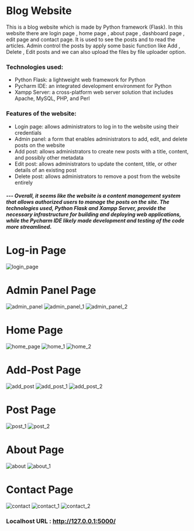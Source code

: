 # Blog Website
This is a blog website which is made by Python framework (Flask). In this website there are login page , home page , about page , dashboard page , edit page and contact page. It is used to see the posts and to read the articles. Admin  control the posts by apply some basic function like Add , Delete , Edit posts and we can also upload the files by file uploader option.

### Technologies used:
* Python Flask: a lightweight web framework for Python
* Pycharm IDE: an integrated development environment for Python
* Xampp Server: a cross-platform web server solution that includes Apache, MySQL, PHP, and Perl
### Features of the website:
* Login page: allows administrators to log in to the website using their credentials
* Admin panel: a form that enables administrators to add, edit, and delete posts on the website
* Add post: allows administrators to create new posts with a title, content, and possibly other metadata
* Edit post: allows administrators to update the content, title, or other details of an existing post
* Delete post: allows administrators to remove a post from the website entirely
##### --- Overall, it seems like the website is a content management system that allows authorized users to manage the posts on the site. The technologies used, Python Flask and Xampp Server, provide the necessary infrastructure for building and deploying web applications, while the Pycharm IDE likely made development and testing of the code more streamlined.

# Log-in Page
![login_page](https://user-images.githubusercontent.com/82877515/176126751-2a4006fe-9e42-4c01-99b0-c531a96ae1c7.png)

# Admin Panel Page
![admin_panel](https://user-images.githubusercontent.com/82877515/176126808-e5377a49-d83b-4f6e-b150-c0a2825790d4.png)
![admin_panel_1](https://user-images.githubusercontent.com/82877515/176126871-480d146e-dcc7-4cf4-88e1-95f0d8832e0d.png)
![admin_panel_2](https://user-images.githubusercontent.com/82877515/176126863-7dbb2038-c6f2-4032-aabb-bd251565c6fa.png)

# Home Page
![home_page](https://user-images.githubusercontent.com/82877515/176127016-a66411d3-0f3f-4634-bfc1-ed048b57f903.png)
![home_1](https://user-images.githubusercontent.com/82877515/176127034-ce6f4f27-b460-4232-9ba4-0ff046674450.png)
![home_2](https://user-images.githubusercontent.com/82877515/176127039-0356bf6c-d961-40e4-9ae4-9ee29178d341.png)

# Add-Post Page
![add_post](https://user-images.githubusercontent.com/82877515/176127113-dc20ab54-0abe-4696-934c-ae697f614d25.png)
![add_post_1](https://user-images.githubusercontent.com/82877515/176127094-9cedc635-0942-4e76-aad6-0f52f26d1b23.png)
![add_post_2](https://user-images.githubusercontent.com/82877515/176127104-d144f60c-bee4-410b-b0e9-a949597d58ba.png)

# Post Page
![post_1](https://user-images.githubusercontent.com/82877515/176127294-b29052f5-9e0f-4919-a24d-0d75e1ce8787.png)
![post_2](https://user-images.githubusercontent.com/82877515/176127283-08f64170-2ce7-4e8a-85a5-fff2e0c027d3.png)

# About Page
![about](https://user-images.githubusercontent.com/82877515/176127437-7263eb93-878d-490b-8900-fa546dd0be32.png)
![about_1](https://user-images.githubusercontent.com/82877515/176127452-079a2cb0-ae1f-4169-a47f-cfe18bc42746.png)


# Contact Page
![contact](https://user-images.githubusercontent.com/82877515/176127752-c3bac547-9c76-4d36-b4b0-ce4e542c68a3.png)
![contact_1](https://user-images.githubusercontent.com/82877515/176127711-fb1443fe-35c6-4af5-8500-a02341e3a38b.png)
![contact_2](https://user-images.githubusercontent.com/82877515/176127722-1a439bab-0035-42a5-96b7-02eadf564076.png)

### Localhost URL : http://127.0.0.1:5000/

